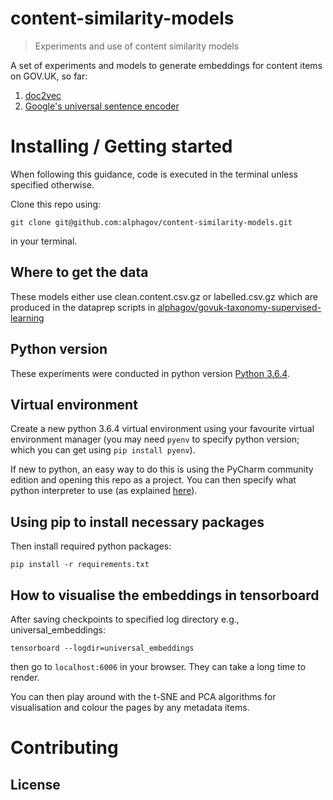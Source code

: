 # content-similarity-models
> Experiments and use of content similarity models

A set of experiments and models to generate embeddings for content items on GOV.UK, so far:
1. [doc2vec](https://radimrehurek.com/gensim/models/doc2vec.html)
2. [Google's universal sentence encoder](https://tfhub.dev/google/universal-sentence-encoder/2)

# Installing / Getting started
When following this guidance, code is executed in the terminal unless specified otherwise.  

Clone this repo using:  
 
`git clone git@github.com:alphagov/content-similarity-models.git`  

in your terminal.  

## Where to get the data

These models either use clean.content.csv.gz or labelled.csv.gz which are produced in the 
dataprep scripts in [alphagov/govuk-taxonomy-supervised-learning](https://github.com/alphagov/govuk-taxonomy-supervised-learning)
  

## Python version
These experiments were conducted in python version [Python 3.6.4](https://www.python.org/downloads/release/python-360/).  

## Virtual environment
Create a new python 3.6.4 virtual environment using your favourite virtual environment 
manager (you may need `pyenv` to specify python version; which you can get using `pip install pyenv`). 

If new to python, an easy way to do this is using the PyCharm community edition and opening this repo as a project. 
You can then specify what python interpreter to use (as 
explained [here](https://stackoverflow.com/questions/41129504/pycharm-with-pyenv)).  


## Using pip to install necessary packages
Then install required python packages:  

`pip install -r requirements.txt`  

## How to visualise the embeddings in tensorboard

After saving checkpoints to specified log directory e.g., universal_embeddings:

`tensorboard --logdir=universal_embeddings`

then go to `localhost:6006` in your browser. They can take a long time to render.

You can then play around with the t-SNE and PCA algorithms for visualisation and colour the pages by 
any metadata items.

# Contributing


## License

